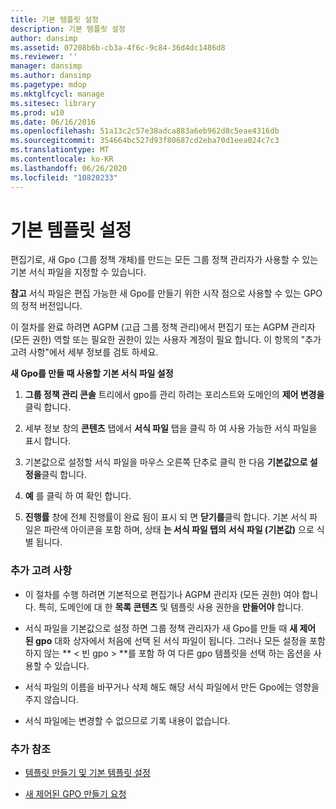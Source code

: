 ```yaml
---
title: 기본 템플릿 설정
description: 기본 템플릿 설정
author: dansimp
ms.assetid: 07208b6b-cb3a-4f6c-9c84-36d4dc1486d8
ms.reviewer: ''
manager: dansimp
ms.author: dansimp
ms.pagetype: mdop
ms.mktglfcycl: manage
ms.sitesec: library
ms.prod: w10
ms.date: 06/16/2016
ms.openlocfilehash: 51a13c2c57e38adca883a6eb962d8c5eae4316db
ms.sourcegitcommit: 354664bc527d93f80687cd2eba70d1eea024c7c3
ms.translationtype: MT
ms.contentlocale: ko-KR
ms.lasthandoff: 06/26/2020
ms.locfileid: "10820233"
---
```

# 기본 템플릿 설정


편집기로, 새 Gpo (그룹 정책 개체)를 만드는 모든 그룹 정책 관리자가 사용할 수 있는 기본 서식 파일을 지정할 수 있습니다.

**참고**  서식 파일은 편집 가능한 새 Gpo를 만들기 위한 시작 점으로 사용할 수 있는 GPO의 정적 버전입니다.

 

이 절차를 완료 하려면 AGPM (고급 그룹 정책 관리)에서 편집기 또는 AGPM 관리자 (모든 권한) 역할 또는 필요한 권한이 있는 사용자 계정이 필요 합니다. 이 항목의 "추가 고려 사항"에서 세부 정보를 검토 하세요.

**새 Gpo를 만들 때 사용할 기본 서식 파일 설정**

1.  **그룹 정책 관리 콘솔** 트리에서 gpo를 관리 하려는 포리스트와 도메인의 **제어 변경을** 클릭 합니다.

2.  세부 정보 창의 **콘텐츠** 탭에서 **서식 파일** 탭을 클릭 하 여 사용 가능한 서식 파일을 표시 합니다.

3.  기본값으로 설정할 서식 파일을 마우스 오른쪽 단추로 클릭 한 다음 **기본값으로 설정을**클릭 합니다.

4.  **예** 를 클릭 하 여 확인 합니다.

5.  **진행률** 창에 전체 진행률이 완료 됨이 표시 되 면 **닫기를**클릭 합니다. 기본 서식 파일은 파란색 아이콘을 포함 하며, 상태 **는 서식 파일 탭의** **서식 파일 (기본값)** 으로 식별 됩니다.

### 추가 고려 사항

-   이 절차를 수행 하려면 기본적으로 편집기나 AGPM 관리자 (모든 권한) 여야 합니다. 특히, 도메인에 대 한 **목록 콘텐츠** 및 템플릿 사용 권한을 **만들어야** 합니다.

-   서식 파일을 기본값으로 설정 하면 그룹 정책 관리자가 새 Gpo를 만들 때 **새 제어 된 gpo** 대화 상자에서 처음에 선택 된 서식 파일이 됩니다. 그러나 모든 설정을 포함 하지 않는 ** &lt; 빈 gpo &gt; **를 포함 하 여 다른 gpo 템플릿을 선택 하는 옵션을 사용할 수 있습니다.

-   서식 파일의 이름을 바꾸거나 삭제 해도 해당 서식 파일에서 만든 Gpo에는 영향을 주지 않습니다.

-   서식 파일에는 변경할 수 없으므로 기록 내용이 없습니다.

### 추가 참조

-   [템플릿 만들기 및 기본 템플릿 설정](creating-a-template-and-setting-a-default-template-agpm40.md)

-   [새 제어된 GPO 만들기 요청](request-the-creation-of-a-new-controlled-gpo-agpm40.md)

 

 





